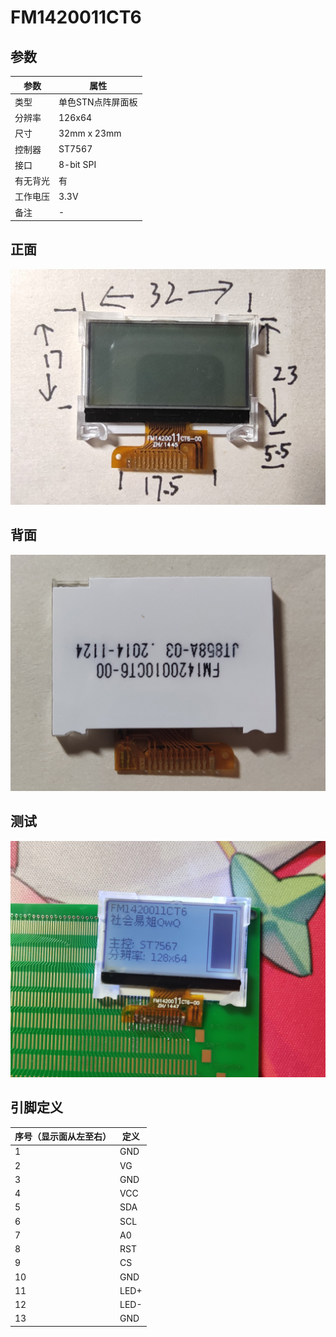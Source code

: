 # FM1420011CT6

## 参数

| 参数     | 属性              |
| -------- | ----------------- |
| 类型     | 单色STN点阵屏面板 |
| 分辨率   | 126x64            |
| 尺寸     | 32mm x 23mm       |
| 控制器   | ST7567            |
| 接口     | 8-bit SPI         |
| 有无背光 | 有                |
| 工作电压 | 3.3V              |
| 备注     | -                 |

## 正面

![正面](正面.jpg)

## 背面

![背面](背面.jpg)

## 测试

![测试](测试.jpg)

## 引脚定义

| 序号（显示面从左至右） | 定义 |
| ---------------------- | ---- |
| 1                      | GND  |
| 2                      | VG   |
| 3                      | GND  |
| 4                      | VCC  |
| 5                      | SDA  |
| 6                      | SCL  |
| 7                      | A0   |
| 8                      | RST  |
| 9                      | CS   |
| 10                     | GND  |
| 11                     | LED+ |
| 12                     | LED- |
| 13                     | GND  |